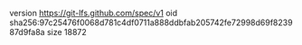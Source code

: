 version https://git-lfs.github.com/spec/v1
oid sha256:97c25476f0068d781c4df0711a888ddbfab205742fe72998d69f823987d9fa8a
size 18872
